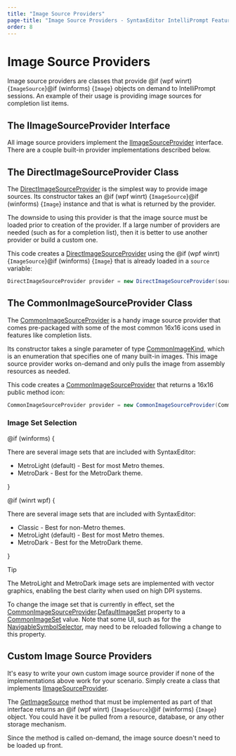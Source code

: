 ```yaml
---
title: "Image Source Providers"
page-title: "Image Source Providers - SyntaxEditor IntelliPrompt Features"
order: 8
---
```

# Image Source Providers

Image source providers are classes that provide @if (wpf winrt) {`ImageSource`}@if (winforms) {`Image`} objects on demand to IntelliPrompt sessions.  An example of their usage is providing image sources for completion list items.

## The IImageSourceProvider Interface

All image source providers implement the [IImageSourceProvider](xref:@ActiproUIRoot.Controls.SyntaxEditor.IntelliPrompt.IImageSourceProvider) interface.  There are a couple built-in provider implementations described below.

## The DirectImageSourceProvider Class

The [DirectImageSourceProvider](xref:@ActiproUIRoot.Controls.SyntaxEditor.IntelliPrompt.Implementation.DirectImageSourceProvider) is the simplest way to provide image sources.  Its constructor takes an @if (wpf winrt) {`ImageSource`}@if (winforms) {`Image`} instance and that is what is returned by the provider.

The downside to using this provider is that the image source must be loaded prior to creation of the provider.  If a large number of providers are needed (such as for a completion list), then it is better to use another provider or build a custom one.

This code creates a [DirectImageSourceProvider](xref:@ActiproUIRoot.Controls.SyntaxEditor.IntelliPrompt.Implementation.DirectImageSourceProvider) using the @if (wpf winrt) {`ImageSource`}@if (winforms) {`Image`} that is already loaded in a `source` variable:

```csharp
DirectImageSourceProvider provider = new DirectImageSourceProvider(source);
```

## The CommonImageSourceProvider Class

The [CommonImageSourceProvider](xref:@ActiproUIRoot.Controls.SyntaxEditor.IntelliPrompt.Implementation.CommonImageSourceProvider) is a handy image source provider that comes pre-packaged with some of the most common 16x16 icons used in features like completion lists.

Its constructor takes a single parameter of type [CommonImageKind](xref:@ActiproUIRoot.Controls.SyntaxEditor.IntelliPrompt.Implementation.CommonImageKind), which is an enumeration that specifies one of many built-in images.  This image source provider works on-demand and only pulls the image from assembly resources as needed.

This code creates a [CommonImageSourceProvider](xref:@ActiproUIRoot.Controls.SyntaxEditor.IntelliPrompt.Implementation.CommonImageSourceProvider) that returns a 16x16 public method icon:

```csharp
CommonImageSourceProvider provider = new CommonImageSourceProvider(CommonImageKind.MethodPublic);
```

### Image Set Selection

@if (winforms) {

There are several image sets that are included with SyntaxEditor:

- MetroLight (default) - Best for most Metro themes.
- MetroDark - Best for the MetroDark theme.

}

@if (winrt wpf) {

There are several image sets that are included with SyntaxEditor:

- Classic - Best for non-Metro themes.
- MetroLight (default) - Best for most Metro themes.
- MetroDark - Best for the MetroDark theme.

}

> [!TIP]
> The MetroLight and MetroDark image sets are implemented with vector graphics, enabling the best clarity when used on high DPI systems.

To change the image set that is currently in effect, set the [CommonImageSourceProvider](xref:@ActiproUIRoot.Controls.SyntaxEditor.IntelliPrompt.Implementation.CommonImageSourceProvider).[DefaultImageSet](xref:@ActiproUIRoot.Controls.SyntaxEditor.IntelliPrompt.Implementation.CommonImageSourceProvider.DefaultImageSet) property to a [CommonImageSet](xref:@ActiproUIRoot.Controls.SyntaxEditor.IntelliPrompt.Implementation.CommonImageSet) value.  Note that some UI, such as for the [NavigableSymbolSelector](navigable-symbol-selector.md), may need to be reloaded following a change to this property.

## Custom Image Source Providers

It's easy to write your own custom image source provider if none of the implementations above work for your scenario.  Simply create a class that implements [IImageSourceProvider](xref:@ActiproUIRoot.Controls.SyntaxEditor.IntelliPrompt.IImageSourceProvider).

The [GetImageSource](xref:@ActiproUIRoot.Controls.SyntaxEditor.IntelliPrompt.IImageSourceProvider.GetImageSource*) method that must be implemented as part of that interface returns an @if (wpf winrt) {`ImageSource`}@if (winforms) {`Image`} object.  You could have it be pulled from a resource, database, or any other storage mechanism.

Since the method is called on-demand, the image source doesn't need to be loaded up front.

